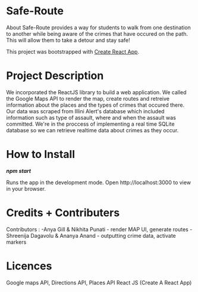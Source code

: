 # Safe-Route

About
Safe-Route provides a way for students to walk from one destination to another while being aware of the crimes that have occured on the path. This will allow them to take a detour and stay safe!

This project was bootstrapped with [Create React App](https://github.com/facebook/create-react-app).


# Project Description
We incorporated the ReactJS library to build a web application. We called the Google Maps API to render the map, create routes and retreive information about the places and the types of crimes that occured there.  Our data was scraped from Illini Alert's database which included information such as type of assault, where and when the assault was committed. We're in the proccess of implementing a real time SQLite database so we can retrieve realtime data about crimes as they occur. 

 # How to Install
 
 ***npm start***

Runs the app in the development mode.
Open http://localhost:3000 to view in your browser.
 
 
 # Credits + Contributers
 Contributors : 
 -Anya Gill & Nikhita Punati  - render MAP UI, generate routes
 -Shreenija Dagavolu & Ananya Anand  - outputting crime data, activate markers
 

 # Licences
 Google maps API, Directions API, Places API
 React JS (Create A React App)
